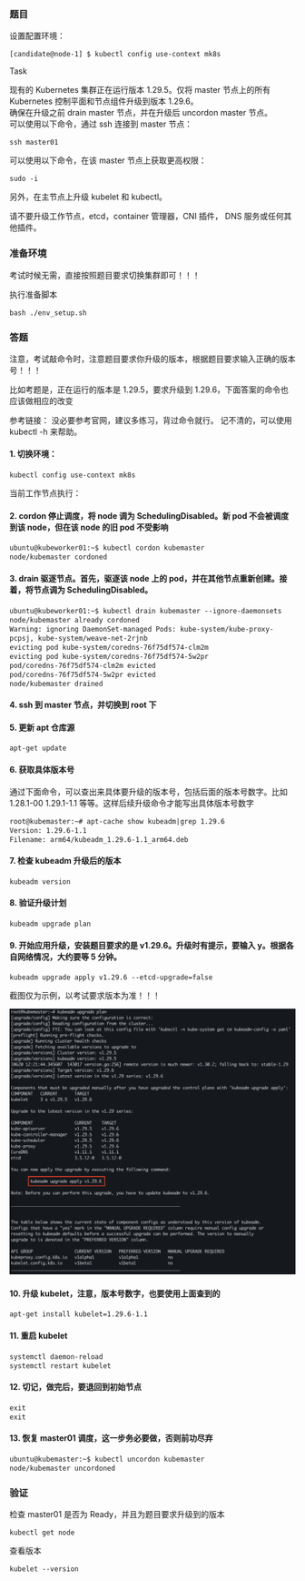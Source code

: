 ### 题目

设置配置环境：

    [candidate@node-1] $ kubectl config use-context mk8s

Task

现有的 Kubernetes 集群正在运行版本 1.29.5。仅将 master 节点上的所有 Kubernetes 控制平面和节点组件升级到版本 1.29.6。   
确保在升级之前 drain master 节点，并在升级后 uncordon master 节点。   
可以使用以下命令，通过 ssh 连接到 master 节点：

    ssh master01

可以使用以下命令，在该 master 节点上获取更高权限：

    sudo -i

另外，在主节点上升级 kubelet 和 kubectl。

请不要升级工作节点，etcd，container 管理器，CNI 插件， DNS 服务或任何其他插件。

### 准备环境

考试时候无需，直接按照题目要求切换集群即可！！！

执行准备脚本

    bash ./env_setup.sh

### 答题

注意，考试敲命令时，注意题目要求你升级的版本，根据题目要求输入正确的版本号！！！

比如考题是，正在运行的版本是 1.29.5，要求升级到 1.29.6，下面答案的命令也应该做相应的改变

参考链接： 没必要参考官网，建议多练习，背过命令就行。 记不清的，可以使用 kubectl -h 来帮助。

#### 1. 切换环境：

    kubectl config use-context mk8s

当前工作节点执行：

#### 2. cordon 停止调度，将 node 调为 SchedulingDisabled。新 pod 不会被调度到该 node，但在该 node 的旧 pod 不受影响

```
ubuntu@kubeworker01:~$ kubectl cordon kubemaster
node/kubemaster cordoned
```

#### 3. drain 驱逐节点。首先，驱逐该 node 上的 pod，并在其他节点重新创建。接着，将节点调为 SchedulingDisabled。

```
ubuntu@kubeworker01:~$ kubectl drain kubemaster --ignore-daemonsets
node/kubemaster already cordoned
Warning: ignoring DaemonSet-managed Pods: kube-system/kube-proxy-pcpsj, kube-system/weave-net-2rjnb
evicting pod kube-system/coredns-76f75df574-clm2m
evicting pod kube-system/coredns-76f75df574-5w2pr
pod/coredns-76f75df574-clm2m evicted
pod/coredns-76f75df574-5w2pr evicted
node/kubemaster drained
```

#### 4. ssh 到 master 节点，并切换到 root 下

#### 5. 更新 apt 仓库源

    apt-get update

#### 6. 获取具体版本号

通过下面命令，可以查出来具体要升级的版本号，包括后面的版本号数字。比如 1.28.1-00 1.29.1-1.1 等等。这样后续升级命令才能写出具体版本号数字

```
root@kubemaster:~# apt-cache show kubeadm|grep 1.29.6
Version: 1.29.6-1.1
Filename: arm64/kubeadm_1.29.6-1.1_arm64.deb

```

#### 7. 检查 kubeadm 升级后的版本

    kubeadm version

#### 8. 验证升级计划

    kubeadm upgrade plan

#### 9. 开始应用升级，安装题目要求的是 v1.29.6。升级时有提示，要输入 y。根据各自网络情况，大约要等 5 分钟。

    kubeadm upgrade apply v1.29.6 --etcd-upgrade=false

截图仅为示例，以考试要求版本为准！！！

![](14-1.png)

#### 10. 升级 kubelet，注意，版本号数字，也要使用上面查到的

    apt-get install kubelet=1.29.6-1.1

#### 11. 重启 kubelet

    systemctl daemon-reload
    systemctl restart kubelet

#### 12. 切记，做完后，要退回到初始节点

    exit
    exit

#### 13. 恢复 master01 调度，这一步务必要做，否则前功尽弃

```
ubuntu@kubemaster:~$ kubectl uncordon kubemaster
node/kubemaster uncordoned
```

### 验证

检查 master01 是否为 Ready，并且为题目要求升级到的版本

    kubectl get node

查看版本

    kubelet --version